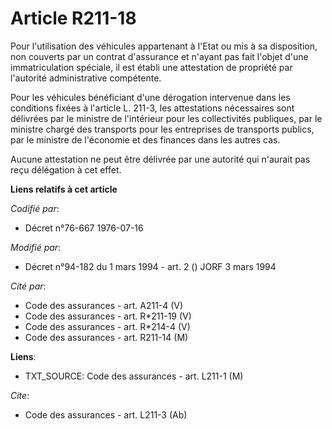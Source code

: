 # Article R211-18

Pour l'utilisation des véhicules appartenant à l'Etat ou mis à sa disposition, non couverts par un contrat d'assurance et
n'ayant pas fait l'objet d'une immatriculation spéciale, il est établi une attestation de propriété par l'autorité
administrative compétente.

Pour les véhicules bénéficiant d'une dérogation intervenue dans les conditions fixées à l'article L. 211-3, les attestations
nécessaires sont délivrées par le ministre de l'intérieur pour les collectivités publiques, par le ministre chargé des
transports pour les entreprises de transports publics, par le ministre de l'économie et des finances dans les autres cas.

Aucune attestation ne peut être délivrée par une autorité qui n'aurait pas reçu délégation à cet effet.

**Liens relatifs à cet article**

_Codifié par_:

  - Décret n°76-667 1976-07-16

_Modifié par_:

  - Décret n°94-182 du 1 mars 1994 - art. 2 () JORF 3 mars 1994

_Cité par_:

  - Code des assurances - art. A211-4 (V)
  - Code des assurances - art. R*211-19 (V)
  - Code des assurances - art. R*214-4 (V)
  - Code des assurances - art. R211-14 (M)

**Liens**:

  - TXT_SOURCE: Code des assurances - art. L211-1 (M)

_Cite_:

  - Code des assurances - art. L211-3 (Ab)
